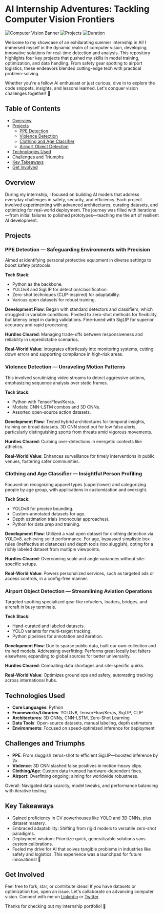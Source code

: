 # AI Internship Adventures: Tackling Computer Vision Frontiers

![Computer Vision Banner](https://img.shields.io/badge/Focus-Computer%20Vision-blueviolet) ![Projects](https://img.shields.io/badge/Projects-4-brightgreen) ![Duration](https://img.shields.io/badge/Duration-Summer%20Internship-orange)

Welcome to my showcase of an exhilarating summer internship in AI! I immersed myself in the dynamic realm of computer vision, developing innovative solutions for real-time detection and analysis. This repository highlights four key projects that pushed my skills in model training, optimization, and data handling. From safety gear spotting to airport logistics, these endeavors blended cutting-edge tech with practical problem-solving.

Whether you're a fellow AI enthusiast or just curious, dive in to explore the code snippets, insights, and lessons learned. Let's conquer vision challenges together! 🚀

## Table of Contents
- [Overview](#overview)
- [Projects](#projects)
  - [PPE Detection](#ppe-detection--safeguarding-environments-with-precision)
  - [Violence Detection](#violence-detection--unraveling-motion-patterns)
  - [Clothing and Age Classifier](#clothing-and-age-classifier--insightful-person-profiling)
  - [Airport Object Detection](#airport-object-detection--streamlining-aviation-operations)
- [Technologies Used](#technologies-used)
- [Challenges and Triumphs](#challenges-and-triumphs)
- [Key Takeaways](#key-takeaways)
- [Get Involved](#get-involved)

## Overview
During my internship, I focused on building AI models that address everyday challenges in safety, security, and efficiency. Each project involved experimenting with advanced architectures, curating datasets, and optimizing for real-world deployment. The journey was filled with iterations—from initial failures to polished prototypes—teaching me the art of resilient AI development.

## Projects

### PPE Detection — Safeguarding Environments with Precision
Aimed at identifying personal protective equipment in diverse settings to boost safety protocols.

**Tech Stack**:
- Python as the backbone.
- YOLOv8 and SigLIP for detection/classification.
- Zero-shot techniques (CLIP-inspired) for adaptability.
- Various open datasets for robust training.

**Development Flow**:
Began with standard detectors and classifiers, which struggled in variable conditions. Pivoted to zero-shot methods for flexibility, but latency crept in during validations. Fine-tuned with SigLIP for superior accuracy and rapid processing.

**Hurdles Cleared**: Managing trade-offs between responsiveness and reliability in unpredictable scenarios.

**Real-World Value**: Integrates effortlessly into monitoring systems, cutting down errors and supporting compliance in high-risk areas.

### Violence Detection — Unraveling Motion Patterns
This involved scrutinizing video streams to detect aggressive actions, emphasizing sequence analysis over static frames.

**Tech Stack**:
- Python with TensorFlow/Keras.
- Models: CNN-LSTM combos and 3D CNNs.
- Assorted open-source action datasets.

**Development Flow**:
Tested hybrid architectures for temporal insights, training on broad datasets. 3D CNN stood out for low false alerts, particularly distinguishing sports from threats amid vigorous movements.

**Hurdles Cleared**: Curbing over-detections in energetic contexts like athletics.

**Real-World Value**: Enhances surveillance for timely interventions in public venues, fostering safer communities.

### Clothing and Age Classifier — Insightful Person Profiling
Focused on recognizing apparel types (upper/lower) and categorizing people by age group, with applications in customization and oversight.

**Tech Stack**:
- YOLOv8 for precise bounding.
- Custom-annotated datasets for age.
- Depth estimation trials (monocular approaches).
- Python for data prep and training.

**Development Flow**:
Utilized a vast open dataset for clothing detection via YOLOv8, achieving solid performance. For age, bypassed simplistic box rules (ineffective at distances) and depth tools (too sluggish), opting for a richly labeled dataset from multiple viewpoints.

**Hurdles Cleared**: Overcoming scale and angle variances without site-specific setups.

**Real-World Value**: Powers personalized services, such as targeted ads or access controls, in a config-free manner.

### Airport Object Detection — Streamlining Aviation Operations
Targeted spotting specialized gear like refuelers, loaders, bridges, and aircraft in busy terminals.

**Tech Stack**:
- Hand-curated and labeled datasets.
- YOLO variants for multi-target tracking.
- Python pipelines for annotation and iteration.

**Development Flow**:
Due to sparse public data, built our own collection and trained models. Addressing overfitting: Performs great locally but falters elsewhere; expanding to global sources for better universality.

**Hurdles Cleared**: Combating data shortages and site-specific quirks.

**Real-World Value**: Optimizes ground ops and safety, automating tracking across international hubs.

## Technologies Used
- **Core Languages**: Python
- **Frameworks/Libraries**: YOLOv8, TensorFlow/Keras, SigLIP, CLIP
- **Architectures**: 3D CNNs, CNN-LSTM, Zero-Shot Learning
- **Data Tools**: Open-source datasets, manual labeling, depth estimators
- **Environments**: Focused on speed-optimized inference for deployment

## Challenges and Triumphs
- **PPE**: From sluggish zeros-shot to efficient SigLIP—boosted inference by 2x.
- **Violence**: 3D CNN slashed false positives in motion-heavy clips.
- **Clothing/Age**: Custom data trumped hardware-dependent fixes.
- **Airport**: Overfitting ongoing; aiming for worldwide robustness.
  
Overall: Navigated data scarcity, model tweaks, and performance balancing with iterative testing.

## Key Takeaways
- Gained proficiency in CV powerhouses like YOLO and 3D CNNs, plus dataset mastery.
- Embraced adaptability: Shifting from rigid models to versatile zero-shot paradigms.
- Deployment wisdom: Prioritize quick, generalizable solutions sans custom calibrations.
- Fueled my drive for AI that solves tangible problems in industries like safety and logistics. This experience was a launchpad for future innovations! 🌟

## Get Involved
Feel free to fork, star, or contribute ideas! If you have datasets or optimization tips, open an issue. Let's collaborate on advancing computer vision. Connect with me on [LinkedIn](https://linkedin.com) or [Twitter](https://twitter.com).

Thanks for checking out my internship portfolio! 📸

